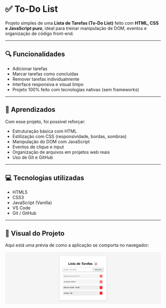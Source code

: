 # ✅ To-Do List

Projeto simples de uma **Lista de Tarefas (To-Do List)** feito com **HTML, CSS e JavaScript puro**, ideal para treinar manipulação de DOM, eventos e organização de código front-end.

---

## 🔍 Funcionalidades

- Adicionar tarefas
- Marcar tarefas como concluídas
- Remover tarefas individualmente
- Interface responsiva e visual limpo
- Projeto 100% feito com tecnologias nativas (sem frameworks)

---

## 🧠 Aprendizados

Com esse projeto, foi possível reforçar:

- Estruturação básica com HTML
- Estilização com CSS (responsividade, bordas, sombras)
- Manipulação do DOM com JavaScript
- Eventos de clique e input
- Organização de arquivos em projetos web reais
- Uso de Git e GitHub

---

## 💻 Tecnologias utilizadas

- HTML5
- CSS3
- JavaScript (Vanilla)
- VS Code
- Git / GitHub

---

## 📸 Visual do Projeto

Aqui está uma prévia de como a aplicação se comporta no navegador:

![Imagem do projeto](screenshot.png)
